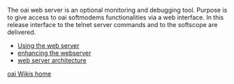 The oai web server is an optional monitoring and debugging tool. Purpose is to give access to oai softmodems functionalities  via a web interface. In this release interface to the telnet server commands  and to the softscope are delivered.

* [Using the web server](websrvuse.md)
* [enhancing the webserver](websrvdev.md)
* [web server architecture ](websrvarch.md)

[oai Wikis home](https://gitlab.eurecom.fr/oai/openairinterface5g/wikis/home)

